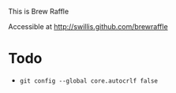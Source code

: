 This is Brew Raffle

Accessible at http://swillis.github.com/brewraffle

# Todo

* `git config --global core.autocrlf false`
